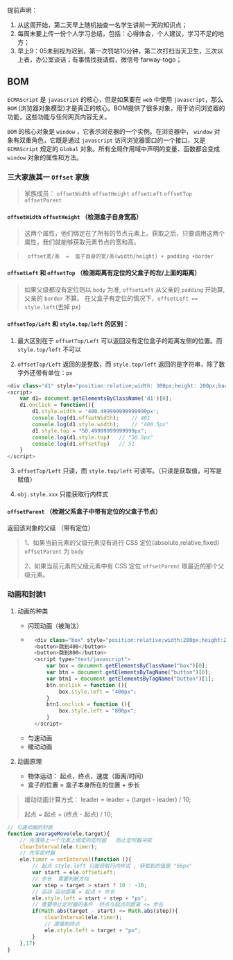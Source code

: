 提前声明：

1. 从这周开始，第二天早上随机抽查一名学生讲前一天的知识点；
2. 每周末要上传一份个人学习总结，包括：心得体会，个人建议，学习不足的地方；
3. 早上9：05未到视为迟到，第一次罚站10分钟，第二次打扫当天卫生，三次以上者，办公室谈话；有事情找我请假，微信号 farway-togo；



## BOM

`ECMAScript` 是 `javascript` 的核心，但是如果要在 `web` 中使用 `javascript`，那么 `BOM` (浏览器对象模型)才是真正的核心。BOM提供了很多对象，用于访问浏览器的功能，这些功能与任何网页内容无关。

`BOM` 的核心对象是 `window` ，它表示浏览器的一个实例。在浏览器中， `window` 对象有双重角色，它既是通过 `javascript` 访问浏览器窗口的一个接口，又是 `ECMAScript` 规定的 `Global` 对象。所有全局作用域中声明的变量、函数都会变成 `window` 对象的属性和方法。

### 三大家族其一 `Offset` 家族

> 家族成员： `offsetWidth` `offsetHeight` `offsetLeft` `offsetTop` `offsetParent`

#### `offsetWidth`  `offsetHeight`  （检测盒子自身宽高）

> 这两个属性，他们绑定在了所有的节点元素上。获取之后，只要调用这两个属性，我们就能够获取元素节点的宽和高。

>` offset宽/高  =  盒子自身的宽/高(width/height) + padding +border`

#### `offsetLeft`  和  `offsetTop`  （检测距离有定位的父盒子的左/上面的距离）

> 如果父级都没有定位则以 `body` 为准, `offsetLeft` 从父亲的 `padding` 开始算,父亲的 `border` 不算。
> 在父盒子有定位的情况下，`offsetLeft == style.left`(去掉 px)

#### `offsetTop/Left` 和 `style.top/left` 的区别：

1. 最大区别在于 `offsetTop/Left` 可以返回没有定位盒子的距离左侧的位置。而 `style.top/left` 不可以

2. `offsetTop/Left` 返回的是整数，而 `style.top/left` 返回的是字符串，除了数字外还带有单位：`px`

```js
<div class="d1" style="position:relative;width: 300px;height: 200px;background-color: green;"></div>
<script>
	var d1= document.getElementsByClassName('d1')[0];
	d1.onclick = function(){
		d1.style.width = '400.499999999999999px';
		console.log(d1.offsetWidth);	// 401
		console.log(d1.style.width);	// "400.5px"
		d1.style.top = "50.49999999999999px";
		console.log(d1.style.top)	// "50.5px"
		console.log(d1.offsetTop)	// 51
	}
</script>
```

3. `offsetTop/Left` 只读，而 `style.top/left` 可读写。（只读是获取值，可写是赋值）

4. `obj.style.xxx` 只能获取行内样式

#### `offsetParent`   （检测父系盒子中带有定位的父盒子节点）

返回该对象的父级 （带有定位）

> 1、如果当前元素的父级元素没有进行 CSS 定位(absolute,relative,fixed) `offsetParent` 为 `body`
> 	
>2、如果当前元素的父级元素中有 CSS 定位 `offsetParent` 取最近的那个父级元素。

### 动画和封装1

1. 动画的种类
	+ 闪现动画（被淘汰）
	+ ```js
		<div class="box" style="position:relative;width:200px;height:200px;background-color: red;"></div>
		<button>跳到400</button>
		<button>跳到800</button>
		<script type="text/javascript">
			var box = document.getElementsByClassName("box")[0];
			var btn = document.getElementsByTagName("button")[0];
			var btn1 = document.getElementsByTagName("button")[1];
			btn.onclick = function (){
				box.style.left = "400px";
			}
			btn1.onclick = function (){
				box.style.left = "800px";
			}
		</script>
		```
	+ 匀速动画
	+ 缓动动画



2. 动画原理
	+ 物体运动： 起点，终点，速度（距离/时间）
	+ 盒子的位置 = 盒子本身所在的位置 + 步长

> 缓动动画计算方式：
> leader = leader + (target - leader) / 10;
> 
> 起点 = 起点 + (终点 - 起点) / 10;

```js
// 匀速动画的封装
function averageMove(ele,target){
	// 先清除上一个元素上绑定的定时器   防止定时器冲突
	clearInterval(ele.timer);
	// 先写定时器
	ele.timer = setInterval(function (){
		// 起点 style.left 只能获取行内样式 , 获取到的值是 "56px"
		var start = ele.offsetLeft;
		// 步长  需要判断方向
		var step = target > start ? 10 : -10;
		// 运动 运动距离 = 起点 + 步长
		ele.style.left = start + step + "px";
		// 需要停止定时器的条件  终点与起点的距离 <= 步长
		if(Math.abs(target - start) <= Math.abs(step)){
			clearInterval(ele.timer);
			// 直接到终点
			ele.style.left = target + "px";
		}
	},17)
}
```


